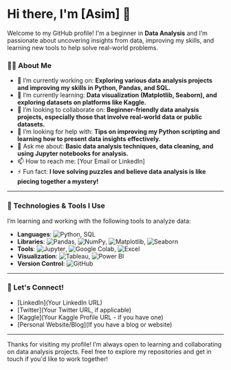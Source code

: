 # Hi there, I'm [Asim] 👋

Welcome to my GitHub profile! I'm a beginner in **Data Analysis** and I’m passionate about uncovering insights from data, improving my skills, and learning new tools to help solve real-world problems.

### 👨‍💻 About Me
- 🔭 I’m currently working on: **Exploring various data analysis projects and improving my skills in Python, Pandas, and SQL.**
- 🌱 I’m currently learning: **Data visualization (Matplotlib, Seaborn), and exploring datasets on platforms like Kaggle.**
- 👯 I’m looking to collaborate on: **Beginner-friendly data analysis projects, especially those that involve real-world data or public datasets.**
- 🤔 I’m looking for help with: **Tips on improving my Python scripting and learning how to present data insights effectively.**
- 💬 Ask me about: **Basic data analysis techniques, data cleaning, and using Jupyter notebooks for analysis.**
- 📫 How to reach me: [Your Email or LinkedIn]
- ⚡ Fun fact: **I love solving puzzles and believe data analysis is like piecing together a mystery!**

---

### 🚀 Technologies & Tools I Use
I’m learning and working with the following tools to analyze data:

- **Languages**: ![Python](https://img.shields.io/badge/Python-3776AB?style=flat&logo=python&logoColor=white), SQL
- **Libraries**: ![Pandas](https://img.shields.io/badge/Pandas-150458?style=flat&logo=pandas&logoColor=white), ![NumPy](https://img.shields.io/badge/NumPy-013243?style=flat&logo=numpy&logoColor=white), ![Matplotlib](https://img.shields.io/badge/Matplotlib-11557C?style=flat&logo=matplotlib&logoColor=white), ![Seaborn](https://img.shields.io/badge/Seaborn-9E3D4A?style=flat&logo=seaborn&logoColor=white)
- **Tools**: ![Jupyter](https://img.shields.io/badge/Jupyter-F37626?style=flat&logo=jupyter&logoColor=white), ![Google Colab](https://img.shields.io/badge/Google_Colab-F9AB00?style=flat&logo=googlecolab&logoColor=white), ![Excel](https://img.shields.io/badge/Excel-217346?style=flat&logo=microsoft-excel&logoColor=white)
- **Visualization**: ![Tableau](https://img.shields.io/badge/Tableau-E97627?style=flat&logo=tableau&logoColor=white), ![Power BI](https://img.shields.io/badge/Power_BI-F2C811?style=flat&logo=powerbi&logoColor=black)
- **Version Control**: ![GitHub](https://img.shields.io/badge/GitHub-181717?style=flat&logo=github&logoColor=white)

---

### 🌱 Let's Connect!
- [LinkedIn](Your LinkedIn URL)
- [Twitter](Your Twitter URL, if applicable)
- [Kaggle](Your Kaggle Profile URL - if you have one)
- [Personal Website/Blog](If you have a blog or website)

---

Thanks for visiting my profile! I’m always open to learning and collaborating on data analysis projects. Feel free to explore my repositories and get in touch if you'd like to work together!
